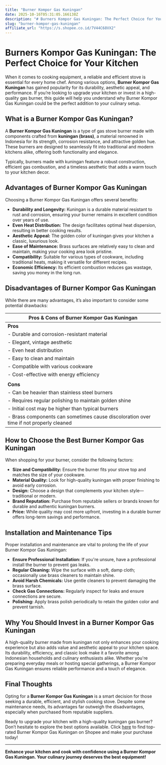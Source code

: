 ```yaml
---
title: "Burner Kompor Gas Kuningan"
date: 2025-10-16T05:31:05.166138Z
description: "# Burners Kompor Gas Kuningan: The Perfect Choice for Your Kitchen..."
slug: "burner-kompor-gas-kuningan"
affiliate_url: "https://s.shopee.co.id/7V44C68VX2"
---
```

# Burners Kompor Gas Kuningan: The Perfect Choice for Your Kitchen

When it comes to cooking equipment, a reliable and efficient stove is essential for every home chef. Among various options, **Burner Kompor Gas Kuningan** has gained popularity for its durability, aesthetic appeal, and performance. If you’re looking to upgrade your kitchen or invest in a high-quality gas burner, this guide will help you understand why Burner Kompor Gas Kuningan could be the perfect addition to your culinary setup.

## What is a Burner Kompor Gas Kuningan?

A **Burner Kompor Gas Kuningan** is a type of gas stove burner made with components crafted from **kuningan (brass)**, a material renowned in Indonesia for its strength, corrosion resistance, and attractive golden hue. These burners are designed to seamlessly fit into traditional and modern kitchens alike, offering both functionality and elegance.

Typically, burners made with kuningan feature a robust construction, efficient gas combustion, and a timeless aesthetic that adds a warm touch to your kitchen decor.

## Advantages of Burner Kompor Gas Kuningan

Choosing a Burner Kompor Gas Kuningan offers several benefits:

- **Durability and Longevity:** Kuningan is a durable material resistant to rust and corrosion, ensuring your burner remains in excellent condition over years of use.
- **Even Heat Distribution:** The design facilitates optimal heat dispersion, resulting in better cooking results.
- **Aesthetic Appeal:** The golden color of kuningan gives your kitchen a classic, luxurious look.
- **Ease of Maintenance:** Brass surfaces are relatively easy to clean and maintain, making your cooking area look pristine.
- **Compatibility:** Suitable for various types of cookware, including traditional heats, making it versatile for different recipes.
- **Economic Efficiency:** Its efficient combustion reduces gas wastage, saving you money in the long run.

## Disadvantages of Burner Kompor Gas Kuningan

While there are many advantages, it’s also important to consider some potential drawbacks:

| **Pros & Cons of Burner Kompor Gas Kuningan**             |
|-------------------------------------------------------------|
| **Pros**                                                  |
| - Durable and corrosion-resistant material               |
| - Elegant, vintage aesthetic                               |
| - Even heat distribution                                   |
| - Easy to clean and maintain                               |
| - Compatible with various cookware                            |
| - Cost-effective with energy efficiency                     |
|                                                             |
| **Cons**                                                  |
| - Can be heavier than stainless steel burners             |
| - Requires regular polishing to maintain golden shine     |
| - Initial cost may be higher than typical burners           |
| - Brass components can sometimes cause discoloration over time if not properly cleaned |

## How to Choose the Best Burner Kompor Gas Kuningan

When shopping for your burner, consider the following factors:

- **Size and Compatibility:** Ensure the burner fits your stove top and matches the size of your cookware.
- **Material Quality:** Look for high-quality kuningan with proper finishing to avoid early corrosion.
- **Design:** Choose a design that complements your kitchen style—traditional or modern.
- **Brand Reputation:** Purchase from reputable sellers or brands known for durable and authentic kuningan burners.
- **Price:** While quality may cost more upfront, investing in a durable burner offers long-term savings and performance.

## Installation and Maintenance Tips

Proper installation and maintenance are vital to prolong the life of your Burner Kompor Gas Kuningan:

- **Ensure Professional Installation:** If you're unsure, have a professional install the burner to prevent gas leaks.
- **Regular Cleaning:** Wipe the surface with a soft, damp cloth; occasionally use brass cleaners to maintain shine.
- **Avoid Harsh Chemicals:** Use gentle cleaners to prevent damaging the brass surface.
- **Check Gas Connections:** Regularly inspect for leaks and ensure connections are secure.
- **Polishing:** Apply brass polish periodically to retain the golden color and prevent tarnish.

## Why You Should Invest in a Burner Kompor Gas Kuningan

A high-quality burner made from kuningan not only enhances your cooking experience but also adds value and aesthetic appeal to your kitchen space. Its durability, efficiency, and classic look make it a favorite among Indonesian households and culinary enthusiasts alike. Whether you're preparing everyday meals or hosting special gatherings, a Burner Kompor Gas Kuningan ensures reliable performance and a touch of elegance.

## Final Thoughts

Opting for a **Burner Kompor Gas Kuningan** is a smart decision for those seeking a durable, efficient, and stylish cooking stove. Despite some maintenance needs, its advantages far outweigh the disadvantages, especially when purchased from reputable suppliers.

Ready to upgrade your kitchen with a high-quality kuningan gas burner? Don’t hesitate to explore the best options available. Click [here](https://s.shopee.co.id/7V44C68VX2) to find top-rated Burner Kompor Gas Kuningan on Shopee and make your purchase today!

---

**Enhance your kitchen and cook with confidence using a Burner Kompor Gas Kuningan. Your culinary journey deserves the best equipment!**